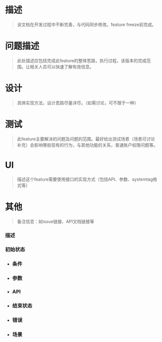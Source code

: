 # 描述

>该文档在开发过程中不断完善，与代码同步修改。feature freeze前完成。

# 问题描述
> 此处描述应包括完成此feature的整体思路，执行过程，该版本的完成范围。让相关人员可以快速了解有效信息。

# 设计
> 具体实现方法，设计思路尽量详尽。（如需讨论，可不限于一种）

# 测试
> 此feature主要解决的问题及问题的范围。最好给出测试场景（场景可讨论补充）会影响哪些现有的行为，与其他功能的关系，普通账户权限问题等。

# UI
> 描述这个feature需要使用接口的实现方式（包括API、参数、systemtag格式等）

# 其他
> 备注信息：如issue链接、API文档链接等



 ### 描述

### 初始状态

* ### 条件

* ### 参数

* ### API

* ### 结束状态

* ### 错误

* ### 场景

